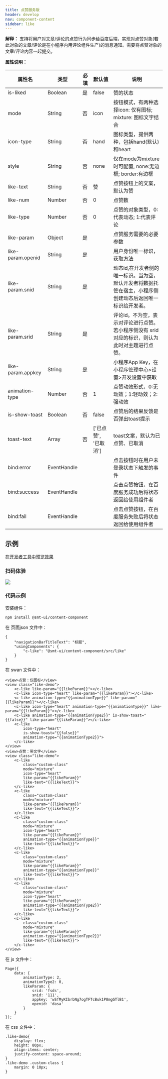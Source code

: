 ```yaml
---
title: 点赞服务版
header: develop
nav: component-content
sidebar: like
---
```



**解释：** 支持将用户对文章/评论的点赞行为同步给百度后端，实现对点赞对象(若此对象的文章/评论是在小程序内用评论组件生产)的消息通知。需要将点赞对象的文章/评论内容一起提交。

**属性说明：**

|属性名 | 类型 | 必填 | 默认值 |说明 |
|---|---|---|---|---|
|is-liked|Boolean|是|false|赞的状态|
|mode|String|否|icon|按钮模式，有两种选择icon: 仅有图标; mixture: 图标文字结合|
|icon-type|String|否|hand|图标类型，提供两种，包括hand(默认)和heart|
|style|String|否|none|仅在mode为mixture时可配置, none:无边框; border:有边框|
|like-text|String|否|赞|点赞按钮上的文案，默认为赞|
|like-num|Number|否|0|点赞数|
|like-type|Number|否|0|点赞的对象类型，0:代表动态; 1:代表评论|
|like-param|Object|是||点赞服务需要的必要参数|
|like-param.openid|String|是||用户身份唯一标识，[获取方法](https://smartapp.baidu.com/docs/develop/api/open/log_Session-Key/)|
|like-param.snid|String|是||动态id,在开发者侧的唯一标识。当为空，默认开发者将数据托管在宿主，小程序侧创建动态后返回唯一标识给开发者。|
|like-param.srid|String|是||评论id。不为空，表示对评论进行点赞。若小程序侧没有 srid 对应的标识，则认为此时对主题进行点赞。|
|like-param.appkey|String|是||小程序App Key，在小程序管理中心>设置>开发设置中获取|
|animation-type|Number|否|1|点赞动效形式，0:无动效；1:轻动效；2:强动效|
|is-show-toast|Boolean|否|false|点赞后的结果反馈是否弹出toast提示|
|toast-text|Array|否|['已点赞', '已取消']|toast文案，默认为已点赞、已取消|
|bind:error|EventHandle|||点击按钮时在用户未登录状态下触发的事件|
|bind:success|EventHandle|||点击点赞按钮，在百度服务成功后将状态返回给使用组件者|
|bind:fail|EventHandle|||点击点赞按钮，在百度服务失败后将状态返回给使用组件者|
## 示例

<a href="swanide://fragment/e8a7e2619aac3261b7a58fbb5460ebc41579074491661" title="在开发者工具中预览效果" target="_self">在开发者工具中预览效果</a>

### 扫码体验
<img src="https://b.bdstatic.com/miniapp/assets/images/doc_demo/subPackages_extensionsPackage_like_like.png"  class="demo-qrcode-image" />

### 代码示例

安装组件：
```    
npm install @smt-ui/content-component
```
在 页面json 文件中：
```
{
    "navigationBarTitleText": "标题",
    "usingComponents": {
        "c-like": "@smt-ui/content-component/src/like"
    }
}
```
在 swan 文件中：
```
<view>点赞：仅图标</view>
<view class="like-demo">
    <c-like like-param="{{likeParam}}"></c-like>
    <c-like icon-type="heart" like-param="{{likeParam}}"></c-like>
    <c-like animation-type="{{animationType}}" like-param="{{likeParam}}"></c-like>
    <c-like icon-type="heart" animation-type="{{animationType}}" like-param="{{likeParam}}"></c-like>
    <c-like animation-type="{{animationType2}}" is-show-toast="{{false}}" like-param="{{likeParam}}"></c-like>
    <c-like
        icon-type="heart"
        is-show-toast="{{false}}"
        animation-type="{{animationType2}}">
    </c-like>
</view>
<view>点赞：带文字</view>
<view class="like-demo"> 
    <c-like
        class="custom-class"
        mode="mixture"
        icon-type="heart"
        like-param="{{likeParam}}"
        like-text="{{likeText}}">
    </c-like>
    <c-like
        class="custom-class"
        mode="mixture"
        like-param="{{likeParam}}"
        like-text="{{likeText}}">
    </c-like>
    <c-like
        class="custom-class"
        mode="mixture"
        icon-type="heart"
        like-param="{{likeParam}}"
        animation-type="{{animationType}}"
        like-text="{{likeText}}">
    </c-like>
    <c-like
        class="custom-class"
        mode="mixture"
        like-param="{{likeParam}}"
        animation-type="{{animationType}}"
        like-text="{{likeText}}">
    </c-like>
    <c-like
        class="custom-class"
        mode="mixture"
        icon-type="heart"
        like-param="{{likeParam}}"
        animation-type="{{animationType2}}"
        like-text="{{likeText}}">
    </c-like>
    <c-like
        class="custom-class"
        mode="mixture"
        like-param="{{likeParam}}"
        animation-type="{{animationType2}}"
        like-text="{{likeText}}">
    </c-like>
</view>
```
在 js 文件中：
```
Page({
    data: {
        animationType: 2,
        animationType2: 0,
        likeParam: {
            srid: 'fsds',
            snid: '111',
            appkey: 'wSfMyKIbrbNg7ogTFTcBuk1P8mgGTlB1',
            openid: 'dasa'
        }
    }
});
```
在 css 文件中：
```
.like-demo{
    display: flex;
    height: 80px;
    align-items: center;
    justify-content: space-around;
}
.like-demo .custom-class {
    margin: 0 10px; 
}
```
